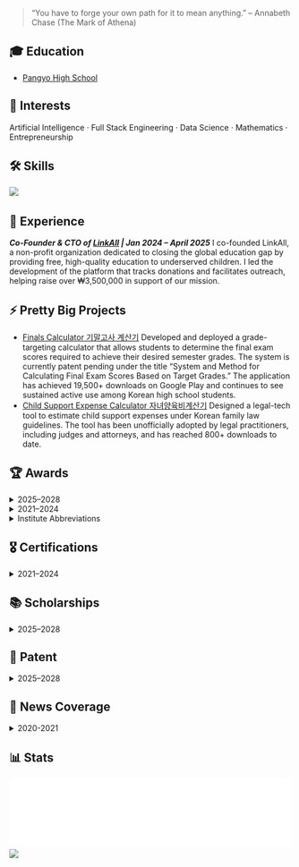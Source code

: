 > “You have to forge your own path for it to mean anything.” – Annabeth Chase (The Mark of Athena)

## 🎓 Education
- [Pangyo High School](https://pangyo-h.goesn.kr/pangyo-h/main.do)

## 👾 Interests
Artificial Intelligence · Full Stack Engineering · Data Science · Mathematics · Entrepreneurship

## 🛠️ Skills
<p>
  <img src="https://skillicons.dev/icons?i=python,html,css,ts,js,vue,vuetify,nuxtjs,nodejs,express,firebase,git" />
  <br/>
</p>

## 💼 Experience

***Co-Founder & CTO of
[LinkAll](https://thinkforall-linkall.com) | Jan 2024 – April 2025***
I co-founded LinkAll, a non-profit organization dedicated to closing the global education gap by providing free, high-quality education to underserved children. I led the development of the platform that tracks donations and facilitates outreach, helping raise over ₩3,500,000 in support of our mission.

## ⚡ Pretty Big Projects
- [Finals Calculator 기말고사 계산기](https://finalscalcu.web.app) Developed and deployed a grade-targeting calculator that allows students to determine the final exam scores required to achieve their desired semester grades. The system is currently patent pending under the title “System and Method for Calculating Final Exam Scores Based on Target Grades.” The application has achieved 19,500+ downloads on Google Play and continues to see sustained active use among Korean high school students.
- [Child Support Expense Calculator 자녀양육비계산기](https://child-support-expanse.web.app) Designed a legal-tech tool to estimate child support expenses under Korean family law guidelines. The tool has been unofficially adopted by legal practitioners, including judges and attorneys, and has reached 800+ downloads to date.

## 🏆 Awards  

<details>
<summary>2025–2028</summary>

| Year | Award (Korean) | Award (English) | Field | Institute |
|------|----------------|-----------------|-------|-----------|
| 2025 (currently competing) | 성남 KAIST AI 경진대회 | Seongnam KAIST AI Contest | Artificial Intelligence | xaic, KAIST |
| 2025 | 대한민국 인재상 (경기도 지역심사 통과) | Korea Talent Award (Gyeonggi Regional Finalist) | Leadership / Innovation | MOE (Ministry of Education) |

</details>

<details>
<summary>2021–2024</summary>

| Year | Award (Korean) | Award (English) | Field | Institute |
|------|----------------|-----------------|-------|-----------|
| 2024 | 스마틴앱챌린지 장려상 | 3rd Place, National App Development Contest | Software / App Dev | SK Planet |
| 2024 | 전국 창업발명경진대회 우수상 | 3rd Place, National Startup & Invention Contest | Entrepreneurship | Suwon |
| 2024 | 경기도교원단체총연합회장상 (우수 학웝 성취) | Award of Commendation for Academic Excellence | Academics / Education | GTA |
| 2023 | 한국코드페어 해커톤 동상 | 3rd Place, KCF Hackathon | Software / AI | KIISE |
| 2023 | 경기도교육감 표창장 | Award of Commendation | Education / Leadership | GOE |
| 2023 | 신나는 SW·AI 교육수기공모전 최우수상 | 1st Place, SW·AI Essay Contest | AI / Education | MSIT |
| 2022 | 청소년과학탐구반 융합탐구과제 최우수상 | 1st Place, National Science Fair | Science / Research | MSIT |
| 2021 | 과학 탐구 동아리 금상 | Gold Award, Youth Science Club (Team) | Science / Research | KOSAC |
| 2021 | 과학 탐구 동아리 은상 | Silver Award, Youth Science Club (Individual) | Science / Research | KOSAC |

</details>

<details>
<summary>Institute Abbreviations</summary>

| Abbreviation | Institute Full Name | Activity Scope | Institute Type |
|---|---|---|---|
| MSIT | [Ministry of Science and ICT](https://www.msit.go.kr/eng/index.do) | Korea | Ministry |
| GOE | [Gyeonggi Provincial Office of Education](https://www.goe.go.kr/goe/main.do) | Korea | Provincial Ministry |
| Suwon | Suwon City | Suwon City | City Government |
| KOSAC | [Korean Foundation of Science and Creativity](https://www.kosac.re.kr/main) | Korea | Bureau |
| KIISE | [The Korean Institute of Information Scientists and Engineers](http://m.kiise.or.kr/academyEng/main/getContent.faEng?content_no=1&MENU_ID=010100) | Korea | Bureau |
| SK Planet | [SK Planet](https://www.skplanet.com/main) | International | Corporation |
| GTA | Gyeonggi Teachers’ Association (경기도교원단체총연합회) | Gyeonggi Province | Professional Association |

</details>

## 🎖️ Certifications
<details>
<summary>2021–2024</summary>
| Year | Certification (English) | Institute | Score |
|------|--------|------------|------------------|
| 2023 | [TEPS](https://www.teps.or.kr/) (Test for English Proficiency) | Seoul National University | 489/600 |

</details>

## 📚 Scholarships
<details>
<summary>2025–2028</summary>
| 연도 (Year) | 장학 내용 (Korean) | Scholarship (English) | 내용 (Content) | 학회(Institute) | 선발 범위(Scope) |
|------|--------------------|------------------|--------|--|--|
| 2025 | [제12기 한성 노벨 영·수재 장학생](https://www.sonjaehan.com/?module=Board&action=SiteBoard&sMode=VIEW_FORM&iBrdNo=21&iBrdContNo=339&sBrdContRe=0&sSearchField=&sSearchValue=&CurrentPage=1) | Hansung Nobel Scholarship (12th Cohort) | Most likely High School Student to receive the Nobel Prize in the future | [(주)한성손재한장학회](https://www.sonjaehan.com/) | National |

</details>

## 🧾 Patent
<details>
<summary>2025–2028</summary>
| 연도 (Year) | 상태 (Status) | 관련된 특허 회사 (Associated Patent Lawfirm) | 특허 아이디어(Patent Idea) |
|------|--------|------------|------------------|
| 2025 | Patent Pending | [특허법인로율](https://www.lawyul.com/kor/main/main.html) | 목표 학점 기반 기말고사 점수 산정 시스템 및 방법 (System and Method for Calculating Final Exam Scores Based on Target Grades) |

</details>

## 📰 News Coverage
<details>
<summary>2020-2021</summary>
| 연도 (Year) | 뉴스 (News) | 뉴스 회사 (News Corporate) |
|------|--------------------|------------------|
| 2021 | [Eldera: The New Global Intergenerational Mentoring Program](https://www.forbes.com/sites/nextavenue/2021/01/05/eldera-the-new-global-intergenerational-mentoring-program/) | Forbes |
| 2021 | [Eldera: The New Global Intergenerational Mentoring Program](https://www.nextavenue.org/eldera-the-new-global-intergenerational-mentoring-program/) | Next Avenue |
| 2021 | [How technology can help seniors beat loneliness and isolation](https://www.washingtonpost.com/lifestyle/2021/12/03/seniors-loneliness-solutions-technology-virtual-reality/) | Washington Post |
| 2021 | [使用演算法配對老少 建立聯繫平台](https://www.singtaousa.com/2021-12-12/%E4%BD%BF%E7%94%A8%E6%BC%94%E7%AE%97%E6%B3%95%E9%85%8D%E5%B0%8D%E8%80%81%E5%B0%91-%E5%BB%BA%E7%AB%8B%E8%81%AF%E7%B9%AB%E5%B9%B3%E5%8F%B0/3812809) | Sing Tao |
| 2020 | [코로나에 갈 곳 없지만…이 아이들이 화상채팅에 접속한 이유](https://www.kmib.co.kr/article/view.asp?arcid=0015066564) | 국민일보 |

</details>

## 📊 Stats
![reactions](./metrics.plugin.reactions.svg)
![](https://github-contributor-stats.vercel.app/api?username=hslee2008&limit=17&theme=dark&combine_all_yearly_contributions=true)
